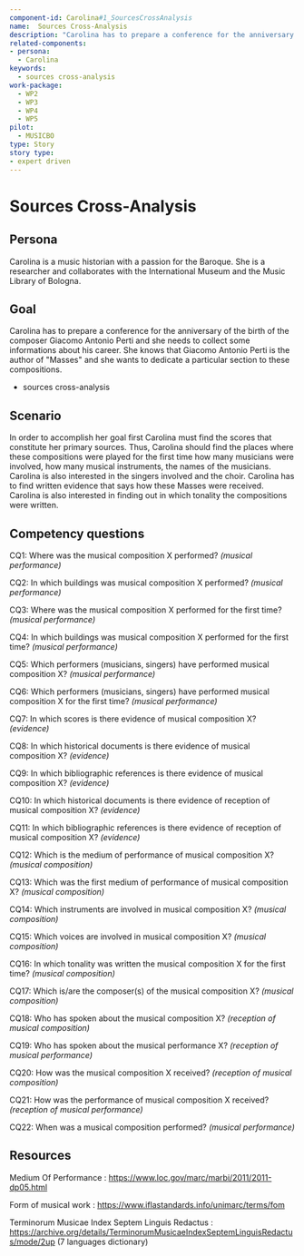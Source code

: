 ```yaml
---
component-id: Carolina#1_SourcesCrossAnalysis
name:  Sources Cross-Analysis
description: "Carolina has to prepare a conference for the anniversary of the birth of the composer Giacomo Antonio Perti  and she needs to collect some informations about his career."
related-components:
- persona:
  - Carolina
keywords: 
  - sources cross-analysis
work-package:
  - WP2
  - WP3
  - WP4
  - WP5
pilot:
  - MUSICBO
type: Story
story type:
- expert driven
---
```

# Sources Cross-Analysis

## Persona
Carolina is a music historian with a passion for the Baroque. She is a researcher and collaborates with the International Museum and the Music Library of Bologna. 

## Goal
Carolina has to prepare a conference for the anniversary of the birth of the composer Giacomo Antonio Perti  and she needs to collect some informations about his career. She knows that Giacomo Antonio Perti is the author of "Masses" and she wants to dedicate a particular section to these compositions.
- sources cross-analysis

## Scenario  
In order to accomplish her goal first Carolina must find the scores that constitute her primary sources. Thus, Carolina should find the places where these compositions were played for the first time how many musicians were involved, how many musical instruments, the names of the musicians. Carolina is also interested in the singers involved and the choir. Carolina has to find written evidence that says how these Masses were received. Carolina is also interested in finding out in which tonality the compositions were written.

## Competency questions 

CQ1: Where was the musical composition X performed? *(musical performance)*

CQ2: In which buildings was musical composition X performed? *(musical performance)*

CQ3: Where was the musical composition X performed for the first time? *(musical performance)*

CQ4: In which buildings was musical composition X performed for the first time? *(musical performance)*

CQ5: Which performers (musicians, singers) have performed musical composition X? *(musical performance)*

CQ6: Which performers (musicians, singers) have performed musical composition X for the first time? *(musical performance)*

CQ7: In which scores is there evidence of musical composition X? *(evidence)*

CQ8: In which historical documents is there evidence of musical composition X? *(evidence)*

CQ9: In which bibliographic references is there evidence of musical composition X? *(evidence)*

CQ10: In which historical documents is there evidence of reception of musical composition X? *(evidence)*

CQ11: In which bibliographic references is there evidence of reception of musical composition X? *(evidence)*

CQ12: Which is the medium of performance of musical composition X? *(musical composition)*

CQ13: Which was the first medium of performance of musical composition X? *(musical composition)*

CQ14: Which instruments are involved in musical composition X? *(musical composition)*

CQ15: Which voices are involved in musical composition X? *(musical composition)*
 
CQ16: In which tonality was written the musical composition X for the first time? *(musical composition)*

CQ17: Which is/are the composer(s) of the musical composition X? *(musical composition)*

CQ18: Who has spoken about the musical composition X? *(reception of musical composition)*

CQ19: Who has spoken about the musical performance X? *(reception of musical performance)*

CQ20: How was the musical composition X received? *(reception of musical composition)*

CQ21: How was the performance of musical composition X received? *(reception of musical performance)*

CQ22: When was a musical composition performed? *(musical performance)*


## Resources

Medium Of Performance : https://www.loc.gov/marc/marbi/2011/2011-dp05.html

Form of musical work : https://www.iflastandards.info/unimarc/terms/fom

Terminorum Musicae Index Septem Linguis Redactus : https://archive.org/details/TerminorumMusicaeIndexSeptemLinguisRedactus/mode/2up (7 languages dictionary)
